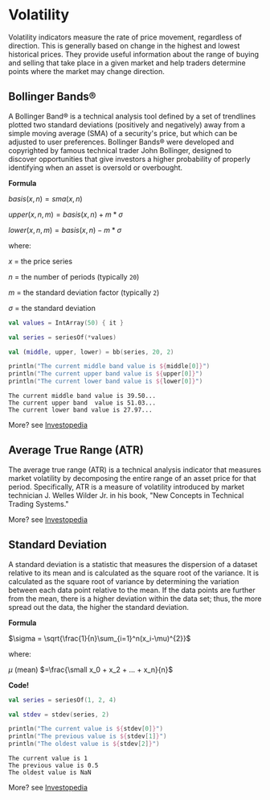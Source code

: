 # Volatility

Volatility indicators measure the rate of price movement, regardless of direction. This is generally based on change in the highest and lowest historical prices. They provide useful information about the range of buying and selling that take place in a given market and help traders determine points where the market may change direction.

## Bollinger Bands®

A Bollinger Band® is a technical analysis tool defined by a set of trendlines plotted two standard deviations (positively and negatively) away from a simple moving average (SMA) of a security's price, but which can be adjusted to user preferences. Bollinger Bands® were developed and copyrighted by famous technical trader John Bollinger, designed to discover opportunities that give investors a higher probability of properly identifying when an asset is oversold or overbought.

**Formula**

$basis(x,n) = sma(x,n)$

$upper(x,n,m) = basis(x,n) + m * \sigma$

$lower(x,n,m) = basis(x,n) - m * \sigma$

where:

$x$ = the price series

$n$ = the number of periods (typically `20`)

$m$ = the standard deviation factor (typically `2`)

$\sigma$ = the standard deviation

```kotlin
val values = IntArray(50) { it }

val series = seriesOf(*values)

val (middle, upper, lower) = bb(series, 20, 2)

println("The current middle band value is ${middle[0]}")
println("The current upper band value is ${upper[0]}")
println("The current lower band value is ${lower[0]}")
```

```console
The current middle band value is 39.50...
The current upper band  value is 51.03...
The current lower band value is 27.97...
```

More? see [Investopedia](https://www.investopedia.com/terms/b/bollingerbands.asp)

## Average True Range (ATR)

The average true range (ATR) is a technical analysis indicator that measures market volatility by decomposing the entire range of an asset price for that period. Specifically, ATR is a measure of volatility introduced by market technician J. Welles Wilder Jr. in his book, "New Concepts in Technical Trading Systems."

More? see [Investopedia](https://www.investopedia.com/terms/a/atr.asp)

## Standard Deviation

A standard deviation is a statistic that measures the dispersion of a dataset relative to its mean and is calculated as the square root of the variance. It is calculated as the square root of variance by determining the variation between each data point relative to the mean. If the data points are further from the mean, there is a higher deviation within the data set; thus, the more spread out the data, the higher the standard deviation.

**Formula**

$\sigma = \sqrt{\frac{1}{n}\sum_{i=1}^n(x_i-\mu)^{2}}$

where:

$\mu$ (mean) $=\frac{\small x_0 + x_2 + ... + x_n}{n}$ 

**Code!**

```kotlin
val series = seriesOf(1, 2, 4)

val stdev = stdev(series, 2)

println("The current value is ${stdev[0]}")
println("The previous value is ${stdev[1]}")
println("The oldest value is ${stdev[2]}")
```

```console
The current value is 1
The previous value is 0.5
The oldest value is NaN
```

More? see [Investopedia](https://www.investopedia.com/terms/s/standarddeviation.asp)